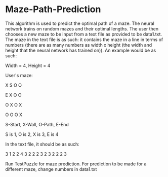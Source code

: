 # Maze-Path-Prediction
This algorithm is used to predict the optimal path of a maze. The neural network trains on random mazes and their optimal lengths. The user then chooses a new maze to be input from a text file as provided to be data1.txt. The maze in the text file is as such: it contains the maze in a line in terms of numbers (there are as many numbers as width x height (the width and height that the neural network has trained on)). An example would be as such:

Width = 4, Height = 4

User's maze:

X S O O

E X O O

O X O X

O O O X

S-Start, X-Wall, O-Path, E-End

S is 1, O is 2, X is 3, E is 4

In the text file, it should be as such:

3 1 2 2 4 3 2 2 2 3 2 3 2 2 2 3

Run TestPuzzle for maze prediction. For prediction to be made for a different maze, change numbers in data1.txt
